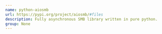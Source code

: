 ```yaml
---
name: python-aiosmb
url: https://pypi.org/project/aiosmb/#files
description: Fully asynchronous SMB library written in pure python.
group: None
---
```

